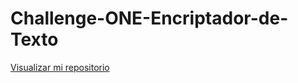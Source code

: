 # Challenge-ONE-Encriptador-de-Texto

<a href= "kevinlindoames/Challenge-ONE-Encriptador-de-Texto"> Visualizar mi repositorio </a>
